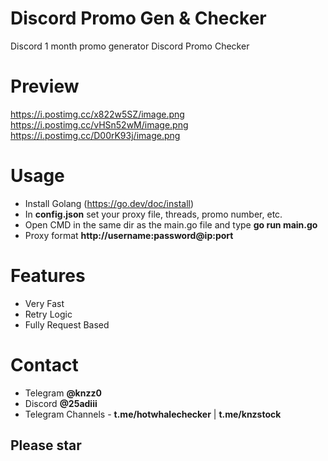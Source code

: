 # Discord Promo Gen & Checker
Discord 1 month promo generator
Discord Promo Checker

# Preview 
https://i.postimg.cc/x822w5SZ/image.png
https://i.postimg.cc/vHSn52wM/image.png
https://i.postimg.cc/D00rK93j/image.png

# Usage

* Install Golang (https://go.dev/doc/install)
* In **config.json** set your proxy file, threads, promo number, etc.
* Open CMD in the same dir as the main.go file and type **go run main.go**
* Proxy format **http://username:password@ip:port**

# Features

* Very Fast 
* Retry Logic
* Fully Request Based

# Contact

* Telegram **@knzz0**
* Discord **@25adiii**
* Telegram Channels - **t.me/hotwhalechecker** | **t.me/knzstock**

## Please star 
